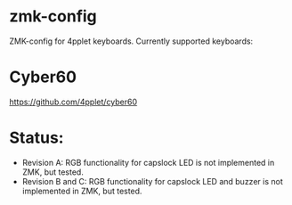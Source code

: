 # zmk-config

ZMK-config for 4pplet keyboards. Currently supported keyboards:

# Cyber60
https://github.com/4pplet/cyber60

# Status:
- Revision A: RGB functionality for capslock LED is not implemented in ZMK, but tested.
- Revision B and C: RGB functionality for capslock LED and buzzer is not implemented in ZMK, but tested.

